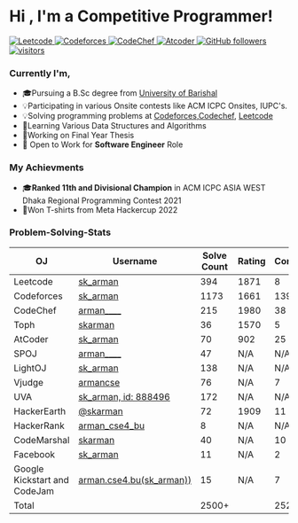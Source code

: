 <h1 align="left">Hi , I'm a Competitive Programmer!</h1>

<p align="left">
  <a href="https://leetcode.com/arman____/">
    <img src="https://cp-badges.deta.dev/leetcode/arman____" alt="Leetcode" />
  </a>
  <a href="https://codeforces.com/profile/sk_arman">
    <img src="https://cp-badges.deta.dev/codeforces/sk_arman" alt="Codeforces" />
  </a>
  <a href="https://codechef.com/users/arman____/">
    <img src="https://cp-badges.deta.dev/codechef/arman____" alt="CodeChef" />
  </a>
  <a href="https://atcoder.jp/users/sk_arman/">
    <img src="https://cp-badges.deta.dev/atcoder/sk_arman" alt="Atcoder" />
  </a>
  <a href="https://github.com/sheikh-arman?tab=followers">
    <img alt="GitHub followers" src="https://img.shields.io/github/followers/sheikh-arman?color=green&logo=github">
  </a>
  <a href="https://github.com/sheikh-arman/">
    <img src="https://komarev.com/ghpvc/?username=sheikh-arman" alt="visitors" />
  </a>
</p>
<h3> Currently I'm, </h3>
<ul>
  <li> 🎓Pursuing a B.Sc degree from <a href = "https://bu.ac.bd/"> University of Barishal </a> </li>
  <li> 💡Participating in various Onsite contests like ACM ICPC Onsites, IUPC's. </li>
  <li> 💡Solving programming problems at <a href="https://codeforces.com">Codeforces</a>,<a href="https://codechef.com">Codechef</a>, 
    <a href="https://leetcode.com">Leetcode</a> </li>
  <li> 📖Learning Various Data Structures and Algorithms </li>
  <li> 📗Working on Final Year Thesis </li>
  <li> 💼 Open to Work for <b>Software Engineer</b> Role </li>
</ul>

### My Achievments
<ul>
  <li> 🎓<b>Ranked 11th and Divisional Champion</b> in ACM ICPC ASIA WEST Dhaka Regional Programming Contest 2021</li>
  
  <li> 👕Won T-shirts from Meta Hackercup 2022 </li>
</ul>

### Problem-Solving-Stats
| OJ | Username | Solve Count | Rating | Contests|
| -- | -------- | ----------- | -------| -------|          
| Leetcode | [sk_arman](https://leetcode.com/arman____/)| 394 | 1871 | 8|
| Codeforces | [sk_arman](https://codeforces.com/profile/sk_arman)| 1173 | 1661 | 139|
| CodeChef | [arman____](https://www.codechef.com/users/arman____) | 215 | 1980 | 38|
| Toph | [skarman](https://toph.co/u/skarman) | 36 | 1570 | 5| 
| AtCoder | [sk_arman](https://atcoder.jp/users/sk_arman) | 70 | 902 | 25|
| SPOJ | [arman____](https://www.spoj.com/users/sourav1996/) | 47 | N/A | N/A|
| LightOJ | [sk_arman](https://lightoj.com/user/sk_arman) | 138 | N/A | N/A|
| Vjudge | [armancse](https://vjudge.net/user/armancse) | 76 | N/A | 7|
| UVA | [sk_arman, id: 888496](http://uhunt.onlinejudge.org/id/888496) | 172 | N/A | N/A|
| HackerEarth | [@skarman](https://www.hackerearth.com/@skarman) | 72 | 1909 | 11|
| HackerRank | [arman_cse4_bu](https://www.hackerrank.com/arman_cse4_bu) | 8 | N/A | N/A|
| CodeMarshal | [skarman](https://algo.codemarshal.org/users/skarman) | 40 | N/A| 10|
| Facebook | [sk_arman](https://web.facebook.com/codingcompetitions/hacker-cup/2021/certificate/96351661072791) | 11 | N/A| 2|
| Google Kickstart and CodeJam | [arman.cse4.bu(sk_arman))](https://github.com/souravbiswassanto/Codes) | 15 | N/A| 7|
| Total | | 2500+ | |252|


<!--
**sheikh-arman/sheikh-arman** is a ✨ _special_ ✨ repository because its `README.md` (this file) appears on your GitHub profile.

Here are some ideas to get you started:

- 🔭 I’m currently working on ...
- 🌱 I’m currently learning ...
- 👯 I’m looking to collaborate on ...
- 🤔 I’m looking for help with ...
- 💬 Ask me about ...
- 📫 How to reach me: ...
- 😄 Pronouns: ...
- ⚡ Fun fact: ...
-->
